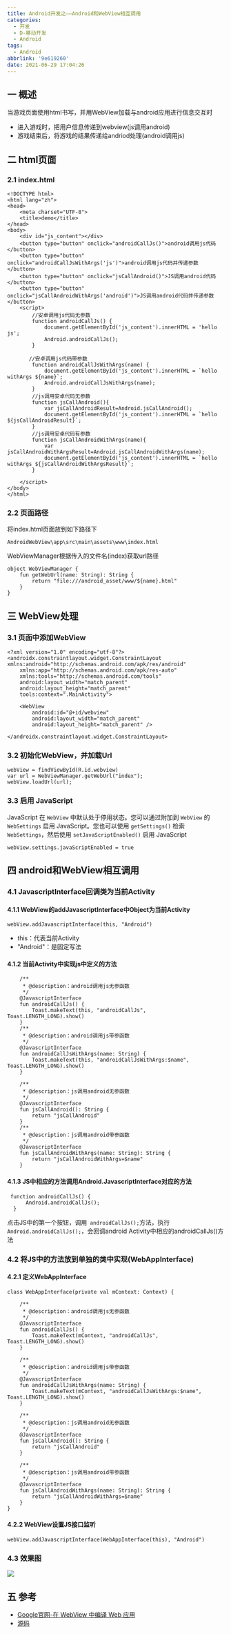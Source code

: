 ```yaml
---
title: Android开发之——Android和WebView相互调用
categories:
  - 开发
  - D-移动开发
  - Android
tags:
  - Android
abbrlink: '9e619260'
date: 2021-06-29 17:04:26
---
```

## 一 概述

当游戏页面使用html书写，并用WebView加载与android应用进行信息交互时

* 进入游戏时，把用户信息传递到webview(js调用android)
* 游戏结束后，将游戏的结果传递给andriod处理(android调用js)

<!--more-->

## 二 html页面

### 2.1 index.html

```
<!DOCTYPE html>
<html lang="zh">
<head>
    <meta charset="UTF-8">
    <title>demo</title>
</head>
<body>
    <div id="js_content"></div>
    <button type="button" onclick="androidCallJs()">android调用js代码</button>
    <button type="button" onclick="androidCallJsWithArgs('js')">android调用js代码并传递参数</button>
    <button type="button" onclick="jsCallAndroid()">JS调用android代码</button>
    <button type="button" onclick="jsCallAndroidWithArgs('android')">JS调用android代码并传递参数</button>
    <script>
		//安卓调用js代码无参数
        function androidCallJs() {
            document.getElementById('js_content').innerHTML = 'hello js';
            Android.androidCallJs();
        }

       //安卓调用js代码带参数
        function androidCallJsWithArgs(name) {
            document.getElementById('js_content').innerHTML = `hello withArgs ${name}`;
            Android.androidCallJsWithArgs(name);
        }
		//js调用安卓代码无参数
		function jsCallAndroid(){
		    var jsCallAndroidResult=Android.jsCallAndroid();
			document.getElementById('js_content').innerHTML = `hello ${jsCallAndroidResult}`;
		}
		//js调用安卓代码有参数
		function jsCallAndroidWithArgs(name){
		    var jsCallAndroidWithArgsResult=Android.jsCallAndroidWithArgs(name);
			document.getElementById('js_content').innerHTML = `hello withArgs ${jsCallAndroidWithArgsResult}`;
		}

    </script>
</body>
</html>
```

### 2.2 页面路径

将index.html页面放到如下路径下

```
AndroidWebView\app\src\main\assets\www\index.html
```

WebViewManager根据传入的文件名(index)获取url路径

```
object WebViewManager {
    fun getWebUrl(name: String): String {
        return "file:///android_asset/www/${name}.html"
    }
}
```
## 三 WebView处理

### 3.1 页面中添加WebView

```
<?xml version="1.0" encoding="utf-8"?>
<androidx.constraintlayout.widget.ConstraintLayout xmlns:android="http://schemas.android.com/apk/res/android"
    xmlns:app="http://schemas.android.com/apk/res-auto"
    xmlns:tools="http://schemas.android.com/tools"
    android:layout_width="match_parent"
    android:layout_height="match_parent"
    tools:context=".MainActivity">

    <WebView
        android:id="@+id/webview"
        android:layout_width="match_parent"
        android:layout_height="match_parent" />

</androidx.constraintlayout.widget.ConstraintLayout>
```

### 3.2 初始化WebView，并加载Url

```
webView = findViewById(R.id.webview)
var url = WebViewManager.getWebUrl("index");
webView.loadUrl(url);
```

### 3.3 启用 JavaScript

JavaScript 在 `WebView` 中默认处于停用状态。您可以通过附加到 `WebView` 的 `WebSettings` 启用 JavaScript。您也可以使用 `getSettings()` 检索 `WebSettings`，然后使用 `setJavaScriptEnabled()` 启用 JavaScript

```
webView.settings.javaScriptEnabled = true
```

## 四 android和WebView相互调用

### 4.1 JavascriptInterface回调类为当前Activity

#### 4.1.1 WebView的addJavascriptInterface中Object为当前Activity

```
webView.addJavascriptInterface(this, "Android")
```

* this：代表当前Activity
* "Android"：是固定写法

#### 4.1.2 当前Activity中实现js中定义的方法

```
    /**
     * @description：android调用js无参函数
     */
    @JavascriptInterface
    fun androidCallJs() {
        Toast.makeText(this, "androidCallJs", Toast.LENGTH_LONG).show()
    }
    /**
     * @description：android调用js带参函数
     */
    @JavascriptInterface
    fun androidCallJsWithArgs(name: String) {
        Toast.makeText(this, "androidCallJsWithArgs:$name", Toast.LENGTH_LONG).show()
    }

    /**
     * @description：js调用android无参函数
     */
    @JavascriptInterface
    fun jsCallAndroid(): String {
        return "jsCallAndroid"
    }
    /**
     * @description：js调用android带参函数
     */
    @JavascriptInterface
    fun jsCallAndroidWithArgs(name: String): String {
        return "jsCallAndroidWithArgs=$name"
    }
```

#### 4.1.3 JS中相应的方法调用Android.JavascriptInterface对应的方法

```
 function androidCallJs() {
      Android.androidCallJs();
  }
```

点击JS中的第一个按钮，调用` androidCallJs();`方法，执行`Android.androidCallJs();`，会回调android Activity中相应的androidCallJs()方法

### 4.2 将JS中的方法放到单独的类中实现(WebAppInterface)

#### 4.2.1 定义WebAppInterface

```
class WebAppInterface(private val mContext: Context) {

    /**
     * @description：android调用js无参函数
     */
    @JavascriptInterface
    fun androidCallJs() {
        Toast.makeText(mContext, "androidCallJs", Toast.LENGTH_LONG).show()
    }

    /**
     * @description：android调用js带参函数
     */
    @JavascriptInterface
    fun androidCallJsWithArgs(name: String) {
        Toast.makeText(mContext, "androidCallJsWithArgs:$name", Toast.LENGTH_LONG).show()
    }

    /**
     * @description：js调用android无参函数
     */
    @JavascriptInterface
    fun jsCallAndroid(): String {
        return "jsCallAndroid"
    }

    /**
     * @description：js调用android带参函数
     */
    @JavascriptInterface
    fun jsCallAndroidWithArgs(name: String): String {
        return "jsCallAndroidWithArgs=$name"
    }
}
```

#### 4.2.2 WebView设置JS接口监听

```
webView.addJavascriptInterface(WebAppInterface(this), "Android")
```

### 4.3 效果图
![][1]
## 五 参考
* [Google官网-在 WebView 中编译 Web 应用](https://developer.android.google.cn/guide/webapps/webview#kotlin)
* [源码](https://download.csdn.net/download/Calvin_zhou/19895094)


[1]:https://raw.githubusercontent.com/PGzxc/CDN/master/blog-android/android-webview-javaScriptEnabled.gif


